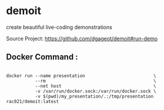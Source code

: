 # demoit
create beautiful live-coding demonstrations


Source Project: https://github.com/dgageot/demoit#run-demo

## Docker Command :

```

docker run --name presentation                          \
           --rm                                         \
           --net host                                   \
           -v /var/run/docker.sock:/var/run/docker.sock \
           -v $(pwd)/my_presentation/.:/tmp/presentation rac021/demoit:latest

```
